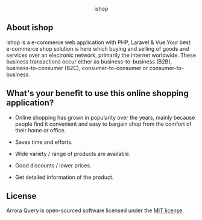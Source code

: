 <p align="center">ishop</p>


## About ishop

ishop is a e-commerce web application with PHP, Laravel & Vue.Your best e-commerce shop solution is here which buying and selling of goods and services over an electronic network, primarily the internet worldwide. These business transactions occur either as business-to-business (B2B), business-to-consumer (B2C), consumer-to-consumer or consumer-to-business.

## What's your benefit to use this online shopping application? 

- Online shopping has grown in popularity over the years, mainly because people find it convenient and easy to bargain shop from the comfort of their home or office.

- Saves time and efforts.

- Wide variety / range of products are available.

- Good discounts / lower prices.

- Get detailed information of the product.



## License

Arrora Query is open-sourced software licensed under the [MIT license](https://opensource.org/licenses/MIT).
